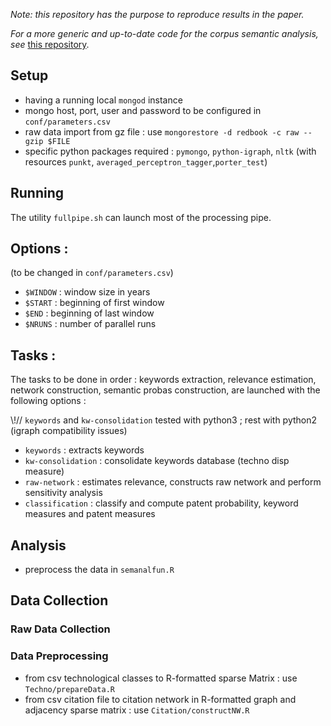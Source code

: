 
*Note: this repository has the purpose to reproduce results in the paper.*

*For a more generic and up-to-date code for the corpus semantic analysis, see* [this repository](https://github.com/JusteRaimbault/SemanticPatents).


## Setup

 - having a running local `mongod` instance
 - mongo host, port, user and password to be configured in `conf/parameters.csv`
 - raw data import from gz file : use `mongorestore -d redbook -c raw --gzip $FILE`
 - specific python packages required : `pymongo`, `python-igraph`, `nltk` (with resources `punkt`, `averaged_perceptron_tagger`,`porter_test`)

## Running

The utility `fullpipe.sh` can launch most of the processing pipe.

## Options :
  (to be changed in `conf/parameters.csv`)
  - `$WINDOW` : window size in years
  - `$START` : beginning of first window
  - `$END` : beginning of last window
  - `$NRUNS` : number of parallel runs

## Tasks :

The tasks to be done in order : keywords extraction, relevance estimation, network construction, semantic probas construction, are launched with the following options :

\\!// `keywords` and `kw-consolidation` tested with python3 ; rest with python2 (igraph compatibility issues)

 - `keywords` : extracts keywords
 - `kw-consolidation` : consolidate keywords database (techno disp measure)
 - `raw-network` : estimates relevance, constructs raw network and perform sensitivity analysis
 - `classification` : classify and compute patent probability, keyword measures and patent measures

## Analysis

 - preprocess the data in `semanalfun.R`



## Data Collection

### Raw Data Collection

### Data Preprocessing

 - from csv technological classes to R-formatted sparse Matrix : use `Techno/prepareData.R`
 - from csv citation file to citation network in R-formatted graph and adjacency sparse matrix : use `Citation/constructNW.R`
